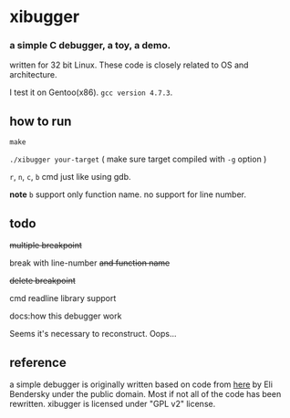 # xibugger

### a simple C debugger, a toy, a demo.

written for 32 bit Linux. These code is closely related to OS and architecture.

I test it on Gentoo(x86). `gcc version 4.7.3`.

## how to run
`make`

`./xibugger your-target` ( make sure target compiled with `-g` option )

`r`, `n`, `c`, `b` cmd just like using gdb.

**note** `b` support only function name. no support for line number.

## todo
~~multiple breakpoint~~

break with line-number ~~and function name~~

~~delete breakpoint~~

cmd readline library support

docs:how this debugger work

Seems it's necessary to reconstruct. Oops...

## reference
a simple debugger is originally written based on code from [here](http://eli.thegreenplace.net/2011/01/23/how-debuggers-work-part-1/) by Eli Bendersky under the public domain. Most if not all of the code has been rewritten. xibugger is licensed under "GPL v2" license.

